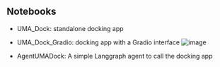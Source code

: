 ## Notebooks

- UMA_Dock: standalone docking app
- UMA_Dock_Gradio: docking app with a Gradio interface
![image](https://github.com/user-attachments/assets/f507afd3-3532-4573-9d5c-9a69df02b000)

- AgentUMADock: A simple Langgraph agent to call the docking app
